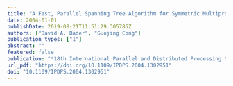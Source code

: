 ```yaml
---
title: "A Fast, Parallel Spanning Tree Algorithm for Symmetric Multiprocessors"
date: 2004-01-01
publishDate: 2019-08-21T11:51:29.305785Z
authors: ["David A. Bader", "Guojing Cong"]
publication_types: ["1"]
abstract: ""
featured: false
publication: "*18th International Parallel and Distributed Processing Symposium (IPDPS 2004), CD-ROM / Abstracts Proceedings, 26-30 April 2004, Santa Fe, New Mexico, USA*"
url_pdf: "https://doi.org/10.1109/IPDPS.2004.1302951"
doi: "10.1109/IPDPS.2004.1302951"
---
```


